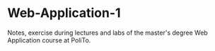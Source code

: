 # Web-Application-1

Notes, exercise during lectures and labs of the master's degree Web Application course at PoliTo.

